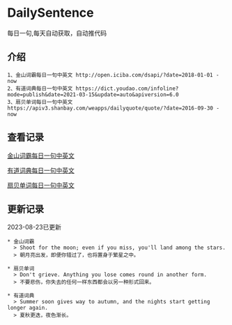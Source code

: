 # DailySentence

每日一句,每天自动获取，自动推代码

## 介绍

```
1、金山词霸每日一句中英文 http://open.iciba.com/dsapi/?date=2018-01-01 - now
2、有道词典每日一句中英文 https://dict.youdao.com/infoline?mode=publish&date=2021-03-15&update=auto&apiversion=6.0
3、扇贝单词每日一句中英文 https://apiv3.shanbay.com/weapps/dailyquote/quote/?date=2016-09-30 - now
```

## 查看记录

[金山词霸每日一句中英文](./data/iciba/)

[有道词典每日一句中英文](./data/youdao/)

[扇贝单词每日一句中英文](./data/shanbay/)

## 更新记录
2023-08-23已更新 
```
* 金山词霸
  > Shoot for the moon; even if you miss, you'll land among the stars.
  > 朝月亮出发，即便你错过了，也将置身于繁星之中。

* 扇贝单词
  > Don't grieve. Anything you lose comes round in another form.
  > 不要悲伤，你失去的任何一样东西都会以另一种形式回来。

* 有道词典
  > Summer soon gives way to autumn, and the nights start getting longer again.
  > 夏秋更迭，夜色渐长。

```
